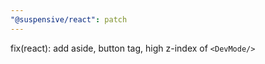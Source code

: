 ```yaml
---
"@suspensive/react": patch
---
```


fix(react): add aside, button tag, high z-index of `<DevMode/>`

